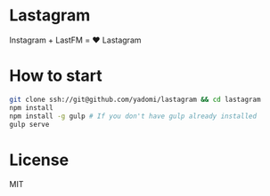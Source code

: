 Lastagram
=========

Instagram + LastFM = ❤️ Lastagram

# How to start

```bash
git clone ssh://git@github.com/yadomi/lastagram && cd lastagram
npm install
npm install -g gulp # If you don't have gulp already installed
gulp serve
```

# License

MIT
